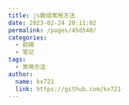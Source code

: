 ```yaml
---
title: js数组常用方法
date: 2023-02-24 20:11:02
permalink: /pages/45d540/
categories:
  - 前端
  - 笔记
tags:
  - 常用方法
author:
  name: kx721
  link: https://github.com/kx721
---
```

